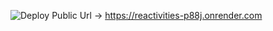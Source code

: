 ![Deploy](https://github.com/Joao20037/Reactivities/actions/workflows/deployRender.yml/badge.svg)
Public Url -> https://reactivities-p88j.onrender.com
